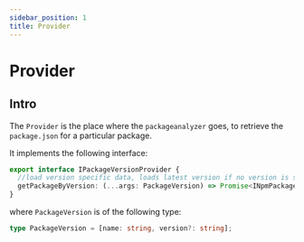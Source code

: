 ```yaml
---
sidebar_position: 1
title: Provider
---
```


# Provider

## Intro

The `Provider` is the place where the `packageanalyzer` goes, to retrieve the `package.json` for a particular package.

It implements the following interface:

```typescript
export interface IPackageVersionProvider {
  //load version specific data, loads latest version if no version is specified
  getPackageByVersion: (...args: PackageVersion) => Promise<INpmPackageVersion>;
}
```

where `PackageVersion` is of the following type:

```typescript
type PackageVersion = [name: string, version?: string];
```
